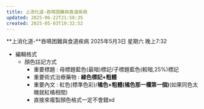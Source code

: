 ```yaml
---
title: 上消化道-吞嚥困難與食道疾病
updated: 2025-06-22T21:58:35
created: 2025-05-03T19:32:52
---
```


**上消化道-**吞嚥困難與食道疾病
2025年5月3日 星期六
晚上7:32

- 編輯格式
  - 顏色註記方式
    - 重要標題 : 母標題藍色(最暗)標記/子標題藍色(較暗,25%)標記
    - 重要術式治療藥物 : **綠色標記+粗體**
    - 重要內文 : 紅色(標準色彩)/**橘色+粗體(橘色那一欄第一個)**(如果同色太醜就紅橘相間)
    - 直接來複製顏色格式一定不會錯xd

